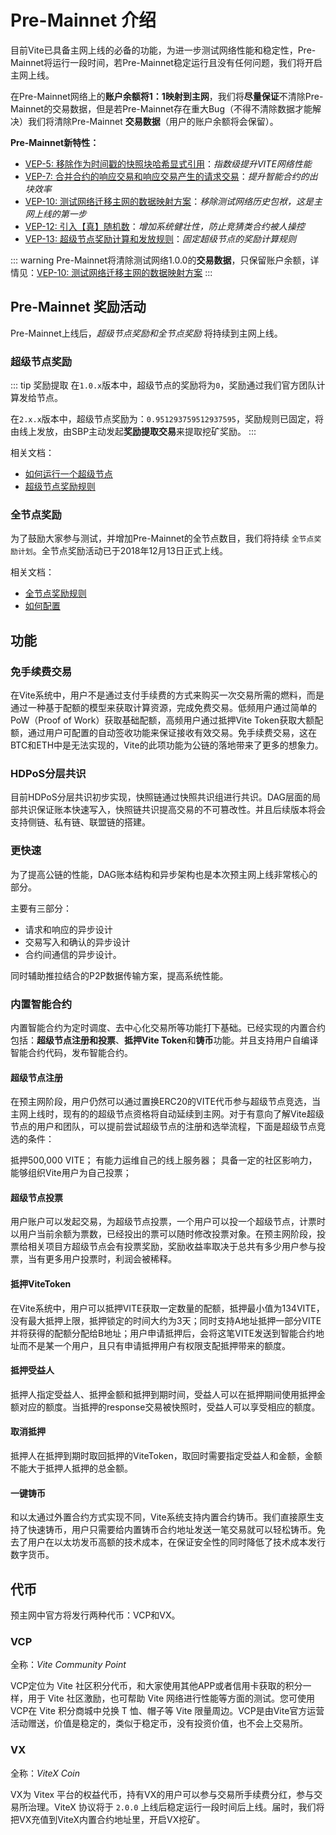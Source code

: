# Pre-Mainnet 介绍 <Badge text="2.x"/>

目前Vite已具备主网上线的必备的功能，为进一步测试网络性能和稳定性，Pre-Mainnet将运行一段时间，若Pre-Mainnet稳定运行且没有任何问题，我们将开启主网上线。

在Pre-Mainnet网络上的**账户余额将1：1映射到主网**，我们将**尽量保证**不清除Pre-Mainnet的交易数据，但是若Pre-Mainnet存在重大Bug（不得不清除数据才能解决）我们将清除Pre-Mainnet **交易数据**（用户的账户余额将会保留）。

**Pre-Mainnet新特性：**

* [VEP-5: 移除作为时间戳的快照块哈希显式引用](/zh/vep/vep-5.html)：*指数级提升VITE网络性能*
* [VEP-7: 合并合约的响应交易和响应交易产生的请求交易](/zh/vep/vep-7.html)：*提升智能合约的出块效率*
* [VEP-10: 测试网络迁移主网的数据映射方案](/zh/vep/vep-10.html)：*移除测试网络历史包袱，这是主网上线的第一步*
* [VEP-12: 引入【真】随机数](/zh/vep/vep-12.html)：*增加系统健壮性，防止竞猜类合约被人操控*
* [VEP-13: 超级节点奖励计算和发放规则](/zh/vep/vep-13.html)：*固定超级节点的奖励计算规则*

::: warning
Pre-Mainnet将清除测试网络1.0.0的**交易数据**，只保留账户余额，详情见：[VEP-10: 测试网络迁移主网的数据映射方案](/zh/vep/vep-10.html)
:::

## Pre-Mainnet 奖励活动

Pre-Mainnet上线后，*超级节点奖励和全节点奖励* 将持续到主网上线。

### 超级节点奖励

::: tip 奖励提取
在`1.0.x`版本中，超级节点的奖励将为`0`，奖励通过我们官方团队计算发给节点。

在`2.x.x`版本中，超级节点奖励为：`0.951293759512937595`，奖励规则已固定，将由线上发放，由SBP主动发起**奖励提取交易**来提取挖矿奖励。
:::

相关文档：

* [如何运行一个超级节点][sbp-manage]
* [超级节点奖励规则][sbp-reward]

### 全节点奖励

为了鼓励大家参与测试，并增加Pre-Mainnet的全节点数目，我们将持续 `全节点奖励计划`。全节点奖励活动已于2018年12月13日正式上线。

相关文档：

* [全节点奖励规则][fullnode-reward]
* [如何配置](../node/install.md#全节点奖励配置)

## 功能

### 免手续费交易

在Vite系统中，用户不是通过支付手续费的方式来购买一次交易所需的燃料，而是通过一种基于配额的模型来获取计算资源，完成免费交易。低频用户通过简单的PoW（Proof of Work）获取基础配额，高频用户通过抵押Vite Token获取大额配额，通过用户可配置的自动签收功能来保证接收有效交易。免手续费交易，这在BTC和ETH中是无法实现的，Vite的此项功能为公链的落地带来了更多的想象力。

### HDPoS分层共识

目前HDPoS分层共识初步实现，快照链通过快照共识组进行共识。DAG层面的局部共识保证账本快速写入，快照链共识提高交易的不可篡改性。并且后续版本将会支持侧链、私有链、联盟链的搭建。

### 更快速

为了提高公链的性能，DAG账本结构和异步架构也是本次预主网上线非常核心的部分。

主要有三部分：

* 请求和响应的异步设计
* 交易写入和确认的异步设计
* 合约间通信的异步设计。

同时辅助推拉结合的P2P数据传输方案，提高系统性能。

### 内置智能合约

内置智能合约为定时调度、去中心化交易所等功能打下基础。已经实现的内置合约包括：**超级节点注册和投票**、**抵押Vite Token**和**铸币**功能。并且支持用户自编译智能合约代码，发布智能合约。

#### 超级节点注册

在预主网阶段，用户仍然可以通过置换ERC20的VITE代币参与超级节点竞选，当主网上线时，现有的的超级节点资格将自动延续到主网。对于有意向了解Vite超级节点的用户和团队，可以提前尝试超级节点的注册和选举流程，下面是超级节点竞选的条件：

抵押500,000 VITE；
有能力运维自己的线上服务器；
具备一定的社区影响力，能够组织Vite用户为自己投票；

#### 超级节点投票

用户账户可以发起交易，为超级节点投票，一个用户可以投一个超级节点，计票时以用户当前余额为票数，已经投出的票可以随时修改投票对象。在预主网阶段，投票给相关项目方超级节点会有投票奖励，奖励收益率取决于总共有多少用户参与投票，当有更多用户投票时，利润会被稀释。

#### 抵押ViteToken

在Vite系统中，用户可以抵押VITE获取一定数量的配额，抵押最小值为134VITE，没有最大抵押上限，抵押锁定的时间大约为3天；同时支持A地址抵押一部分VITE并将获得的配额分配给B地址；用户申请抵押后，会将这笔VITE发送到智能合约地址而不是某一个用户，且只有申请抵押用户有权限支配抵押带来的额度。

#### 抵押受益人

抵押人指定受益人、抵押金额和抵押到期时间，受益人可以在抵押期间使用抵押金额对应的额度。当抵押的response交易被快照时，受益人可以享受相应的额度。

#### 取消抵押

抵押人在抵押到期时取回抵押的ViteToken，取回时需要指定受益人和金额，金额不能大于抵押人抵押的总金额。

#### 一键铸币

和以太通过外置合约方式实现不同，Vite系统支持内置合约铸币。我们直接原生支持了快速铸币，用户只需要给内置铸币合约地址发送一笔交易就可以轻松铸币。免去了用户在以太坊发币高额的技术成本，在保证安全性的同时降低了技术成本发行数字货币。

## 代币

预主网中官方将发行两种代币：VCP和VX。

### VCP

全称：*Vite Community Point*

VCP定位为 Vite 社区积分代币，和大家使用其他APP或者信用卡获取的积分一样，用于 Vite 社区激励，也可帮助 Vite 网络进行性能等方面的测试。您可使用 VCP在 Vite 积分商城中兑换 T 恤、帽子等 Vite 限量周边。VCP是由Vite官方运营活动赠送，价值是稳定的，类似于稳定币，没有投资价值，也不会上交易所。

### VX
全称：*ViteX Coin*

VX为 Vitex 平台的权益代币，持有VX的用户可以参与交易所手续费分红，参与交易所治理。ViteX 协议将于 `2.0.0` 上线后稳定运行一段时间后上线。届时，我们将把VX充值到ViteX内置合约地址里，开启VX挖矿。

[sbp-reward]: <../rule/sbp.html#出块奖励>
[fullnode-reward]: <../rule/fullnode.html>
[sbp-manage]: <../node/sbp.html>
[web-wallet]: <https://wallet.vite.net>


